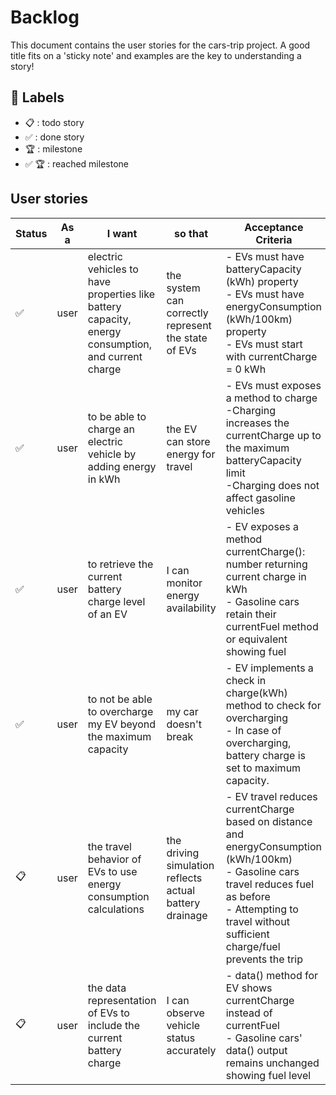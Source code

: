 # Backlog

This document contains the user stories for the cars-trip project. A good title fits on a 'sticky note' and examples are the key to understanding a story!

## 🔖 Labels

-   📋 : todo story
-   ✅ : done story
-   🏆 : milestone
-   ✅ 🏆 : reached milestone

## User stories

| Status | As a | I want                                                                                             | so that                                                 | Acceptance Criteria                                                                                                                                                                                               |
|--------|------|----------------------------------------------------------------------------------------------------|---------------------------------------------------------|-------------------------------------------------------------------------------------------------------------------------------------------------------------------------------------------------------------------|
| ✅      | user | electric vehicles to have properties like battery capacity, energy consumption, and current charge | the system can correctly represent the state of EVs     | - EVs must have batteryCapacity (kWh) property<br>- EVs must have energyConsumption (kWh/100km) property<br>- EVs must start with currentCharge = 0 kWh                                                           |
| ✅      | user | to be able to charge an electric vehicle by adding energy in kWh                                   | the EV can store energy for travel                      | - EVs must exposes a method to charge<br>-Charging increases the currentCharge up to the maximum batteryCapacity limit<br>-Charging does not affect gasoline vehicles                                             |
| ✅      | user | to retrieve the current battery charge level of an EV                                              | I can monitor energy availability                       | - EV exposes a method currentCharge(): number returning current charge in kWh<br>- Gasoline cars retain their currentFuel method or equivalent showing fuel                                                       |
| ✅      | user | to not be able to overcharge my EV beyond the maximum capacity                                     | my car doesn't break                                    | - EV implements a check in charge(kWh) method to check for overcharging<br> - In case of overcharging, battery charge is set to maximum capacity.                                                                 |                                                                |
| 📋     | user | the travel behavior of EVs to use energy consumption calculations                                  | the driving simulation reflects actual battery drainage | - EV travel reduces currentCharge based on distance and energyConsumption (kWh/100km)<br>- Gasoline cars travel reduces fuel as before<br>- Attempting to travel without sufficient charge/fuel prevents the trip |
| 📋     | user | the data representation of EVs to include the current battery charge                               | I can observe vehicle status accurately                 | - data() method for EV shows currentCharge instead of currentFuel<br>- Gasoline cars' data() output remains unchanged showing fuel level                                                                          |
